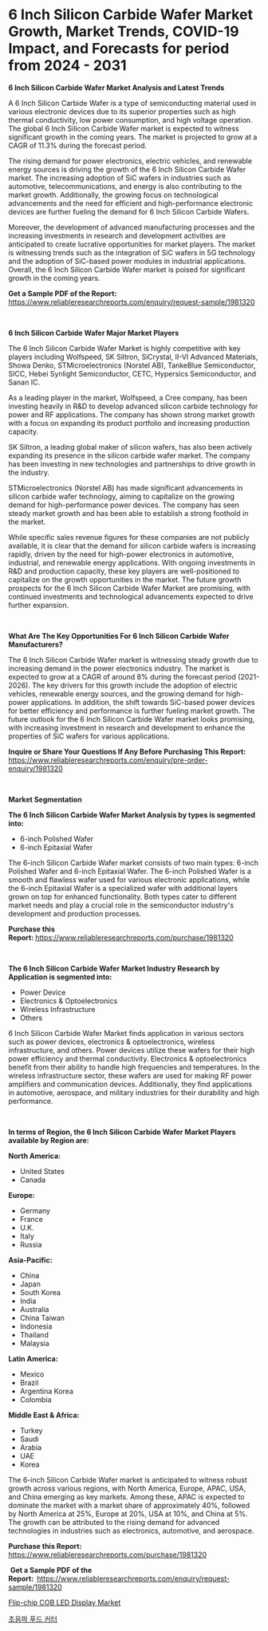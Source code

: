 <p><h1>6 Inch Silicon Carbide Wafer Market Growth, Market Trends, COVID-19 Impact, and Forecasts for period from 2024 - 2031</h1></p><p><strong>6 Inch Silicon Carbide Wafer Market Analysis and Latest Trends</strong></p>
<p><p>A 6 Inch Silicon Carbide Wafer is a type of semiconducting material used in various electronic devices due to its superior properties such as high thermal conductivity, low power consumption, and high voltage operation. The global 6 Inch Silicon Carbide Wafer market is expected to witness significant growth in the coming years. The market is projected to grow at a CAGR of 11.3% during the forecast period.</p><p>The rising demand for power electronics, electric vehicles, and renewable energy sources is driving the growth of the 6 Inch Silicon Carbide Wafer market. The increasing adoption of SiC wafers in industries such as automotive, telecommunications, and energy is also contributing to the market growth. Additionally, the growing focus on technological advancements and the need for efficient and high-performance electronic devices are further fueling the demand for 6 Inch Silicon Carbide Wafers.</p><p>Moreover, the development of advanced manufacturing processes and the increasing investments in research and development activities are anticipated to create lucrative opportunities for market players. The market is witnessing trends such as the integration of SiC wafers in 5G technology and the adoption of SiC-based power modules in industrial applications. Overall, the 6 Inch Silicon Carbide Wafer market is poised for significant growth in the coming years.</p></p>
<p><strong>Get a Sample PDF of the Report:&nbsp;</strong> <a href="https://www.reliableresearchreports.com/enquiry/request-sample/1981320">https://www.reliableresearchreports.com/enquiry/request-sample/1981320</a></p>
<p>&nbsp;</p>
<p><strong>6 Inch Silicon Carbide Wafer Major Market Players</strong></p>
<p><p>The 6 Inch Silicon Carbide Wafer Market is highly competitive with key players including Wolfspeed, SK Siltron, SiCrystal, II-VI Advanced Materials, Showa Denko, STMicroelectronics (Norstel AB), TankeBlue Semiconductor, SICC, Hebei Synlight Semiconductor, CETC, Hypersics Semiconductor, and Sanan IC.</p><p>As a leading player in the market, Wolfspeed, a Cree company, has been investing heavily in R&D to develop advanced silicon carbide technology for power and RF applications. The company has shown strong market growth with a focus on expanding its product portfolio and increasing production capacity.</p><p>SK Siltron, a leading global maker of silicon wafers, has also been actively expanding its presence in the silicon carbide wafer market. The company has been investing in new technologies and partnerships to drive growth in the industry.</p><p>STMicroelectronics (Norstel AB) has made significant advancements in silicon carbide wafer technology, aiming to capitalize on the growing demand for high-performance power devices. The company has seen steady market growth and has been able to establish a strong foothold in the market.</p><p>While specific sales revenue figures for these companies are not publicly available, it is clear that the demand for silicon carbide wafers is increasing rapidly, driven by the need for high-power electronics in automotive, industrial, and renewable energy applications. With ongoing investments in R&D and production capacity, these key players are well-positioned to capitalize on the growth opportunities in the market. The future growth prospects for the 6 Inch Silicon Carbide Wafer Market are promising, with continued investments and technological advancements expected to drive further expansion.</p></p>
<p>&nbsp;</p>
<p><strong>What Are The Key Opportunities For 6 Inch Silicon Carbide Wafer Manufacturers?</strong></p>
<p><p>The 6 Inch Silicon Carbide Wafer market is witnessing steady growth due to increasing demand in the power electronics industry. The market is expected to grow at a CAGR of around 8% during the forecast period (2021-2026). The key drivers for this growth include the adoption of electric vehicles, renewable energy sources, and the growing demand for high-power applications. In addition, the shift towards SiC-based power devices for better efficiency and performance is further fueling market growth. The future outlook for the 6 Inch Silicon Carbide Wafer market looks promising, with increasing investment in research and development to enhance the properties of SiC wafers for various applications.</p></p>
<p><strong>Inquire or Share Your Questions If Any Before Purchasing This Report:</strong> <a href="https://www.reliableresearchreports.com/enquiry/pre-order-enquiry/1981320">https://www.reliableresearchreports.com/enquiry/pre-order-enquiry/1981320</a></p>
<p>&nbsp;</p>
<p><strong>Market Segmentation</strong></p>
<p><strong>The 6 Inch Silicon Carbide Wafer Market Analysis by types is segmented into:</strong></p>
<p><ul><li>6-inch Polished Wafer</li><li>6-inch Epitaxial Wafer</li></ul></p>
<p><p>The 6-inch Silicon Carbide Wafer market consists of two main types: 6-inch Polished Wafer and 6-inch Epitaxial Wafer. The 6-inch Polished Wafer is a smooth and flawless wafer used for various electronic applications, while the 6-inch Epitaxial Wafer is a specialized wafer with additional layers grown on top for enhanced functionality. Both types cater to different market needs and play a crucial role in the semiconductor industry's development and production processes.</p></p>
<p><strong>Purchase this Report:&nbsp;</strong><a href="https://www.reliableresearchreports.com/purchase/1981320">https://www.reliableresearchreports.com/purchase/1981320</a></p>
<p>&nbsp;</p>
<p><strong>The 6 Inch Silicon Carbide Wafer Market Industry Research by Application is segmented into:</strong></p>
<p><ul><li>Power Device</li><li>Electronics & Optoelectronics</li><li>Wireless Infrastructure</li><li>Others</li></ul></p>
<p><p>6 Inch Silicon Carbide Wafer Market finds application in various sectors such as power devices, electronics & optoelectronics, wireless infrastructure, and others. Power devices utilize these wafers for their high power efficiency and thermal conductivity. Electronics & optoelectronics benefit from their ability to handle high frequencies and temperatures. In the wireless infrastructure sector, these wafers are used for making RF power amplifiers and communication devices. Additionally, they find applications in automotive, aerospace, and military industries for their durability and high performance.</p></p>
<p>&nbsp;</p>
<p><strong>In terms of Region, the 6 Inch Silicon Carbide Wafer Market Players available by Region are:</strong></p>
<p>
    <p> <strong> North America: </strong>
        <ul>
            <li>United States</li>
            <li>Canada</li>
        </ul>
        </p> 
    <p> <strong> Europe: </strong>
        <ul>
            <li>Germany</li>
            <li>France</li>
            <li>U.K.</li>
            <li>Italy</li>
            <li>Russia</li>
        </ul>
        </p> 
    <p> <strong> Asia-Pacific: </strong>
        <ul>
            <li>China</li>
            <li>Japan</li>
            <li>South Korea</li>
            <li>India</li>
            <li>Australia</li>
            <li>China Taiwan</li>
            <li>Indonesia</li>
            <li>Thailand</li>
            <li>Malaysia</li>
        </ul>
        </p> 
    <p> <strong> Latin America: </strong>
        <ul>
            <li>Mexico</li>
            <li>Brazil</li>
            <li>Argentina Korea</li>
            <li>Colombia</li>
        </ul>
        </p> 
    <p> <strong> Middle East & Africa: </strong>
        <ul>
            <li>Turkey</li>
            <li>Saudi</li>
            <li>Arabia</li>
            <li>UAE</li>
            <li>Korea</li>
        </ul>
    </p>
    </p>
<p><p>The 6-inch Silicon Carbide Wafer market is anticipated to witness robust growth across various regions, with North America, Europe, APAC, USA, and China emerging as key markets. Among these, APAC is expected to dominate the market with a market share of approximately 40%, followed by North America at 25%, Europe at 20%, USA at 10%, and China at 5%. The growth can be attributed to the rising demand for advanced technologies in industries such as electronics, automotive, and aerospace.</p></p>
<p><strong>Purchase this Report: </strong><a href="https://www.reliableresearchreports.com/purchase/1981320">https://www.reliableresearchreports.com/purchase/1981320</a></p>
<p>&nbsp;<strong>Get a Sample PDF of the Report:&nbsp;&nbsp;</strong><a href="https://www.reliableresearchreports.com/enquiry/request-sample/1981320">https://www.reliableresearchreports.com/enquiry/request-sample/1981320</a></p>
<p><strong></strong></p>
<p><p><a href="https://github.com/BryceTownsendr/Market-Research-Report-List-4/blob/main/flip-chip-cob-led-display-market.md">Flip-chip COB LED Display Market</a></p><p><a href="https://github.com/xvz497517413/Market-Research-Report-List-1/blob/main/720946913323.md">초음파 푸드 커터</a></p></p>